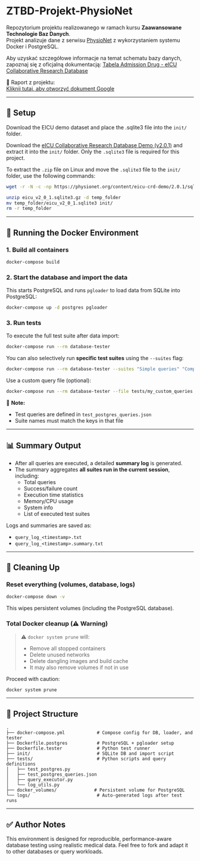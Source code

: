 # ZTBD-Projekt-PhysioNet

Repozytorium projektu realizowanego w ramach kursu **Zaawansowane Technologie Baz Danych**.  
Projekt analizuje dane z serwisu [PhysioNet](https://physionet.org/) z wykorzystaniem systemu Docker i PostgreSQL.

Aby uzyskać szczegółowe informacje na temat schematu bazy danych, zapoznaj się z oficjalną dokumentacją:
[Tabela Admission Drug - eICU Collaborative Research Database](https://eicu-crd.mit.edu/eicutables/admissiondrug/)

📄 Raport z projektu:  
[Kliknij tutaj, aby otworzyć dokument Google](https://docs.google.com/document/d/1ZmpCnKk0zSc0tX4yNQb256DEPOkSrqNnXOcXAUdnOXw/edit?usp=sharing)

---

## 🚀 Setup

Download the EICU demo dataset and place the .sqlite3 file into the `init/` folder.

Download the [eICU Collaborative Research Database Demo (v2.0.1)](https://physionet.org/static/published-projects/eicu-crd-demo/eicu-collaborative-research-database-demo-2.0.1.zip) and extract it into the `init/` folder. Only the `.sqlite3` file is required for this project.

To extract the `.zip` file on Linux and move the `.sqlite3` file to the `init/` folder, use the following commands:

```bash
wget -r -N -c -np https://physionet.org/content/eicu-crd-demo/2.0.1/sqlite/eicu_v2_0_1.sqlite3.gz
```

```bash
unzip eicu_v2_0_1.sqlite3.gz -d temp_folder
mv temp_folder/eicu_v2_0_1.sqlite3 init/
rm -r temp_folder
```

---

## 🐳 Running the Docker Environment

### 1. Build all containers

```bash
docker-compose build
```

### 2. Start the database and import the data

This starts PostgreSQL and runs `pgloader` to load data from SQLite into PostgreSQL:

```bash
docker-compose up -d postgres pgloader
```

### 3. Run tests

To execute the full test suite after data import:

```bash
docker-compose run --rm database-tester
```

You can also selectively run **specific test suites** using the `--suites` flag:

```bash
docker-compose run --rm database-tester --suites "Simple queries" "Complex queries"
```

Use a custom query file (optional):

```bash
docker-compose run --rm database-tester --file tests/my_custom_queries.json
```

📝 **Note:**  
- Test queries are defined in `test_postgres_queries.json`
- Suite names must match the keys in that file

---

## 📊 Summary Output

- After all queries are executed, a detailed **summary log** is generated.
- The summary aggregates **all suites run in the current session**, including:
  - Total queries
  - Success/failure count
  - Execution time statistics
  - Memory/CPU usage
  - System info
  - List of executed test suites

Logs and summaries are saved as:
- `query_log_<timestamp>.txt`
- `query_log_<timestamp>.summary.txt`

---

## 🧹 Cleaning Up

### Reset everything (volumes, database, logs)

```bash
docker-compose down -v
```

This wipes persistent volumes (including the PostgreSQL database).

### Total Docker cleanup (⚠️ Warning)

> ⚠️ `docker system prune` will:
> - Remove all stopped containers
> - Delete unused networks
> - Delete dangling images and build cache  
> - It may also remove volumes if not in use

Proceed with caution:

```bash
docker system prune
```

---

## 📁 Project Structure

```text
.
├── docker-compose.yml            # Compose config for DB, loader, and tester
├── Dockerfile.postgres           # PostgreSQL + pgloader setup
├── Dockerfile.tester             # Python test runner
├── init/                         # SQLite DB and import script
├── tests/                        # Python scripts and query definitions
│   ├── test_postgres.py
│   ├── test_postgres_queries.json
│   ├── query_executor.py
│   └── log_utils.py
├── docker_volumes/              # Persistent volume for PostgreSQL
└── logs/                         # Auto-generated logs after test runs
```

---

## ✅ Author Notes

This environment is designed for reproducible, performance-aware database testing using realistic medical data. Feel free to fork and adapt it to other databases or query workloads.